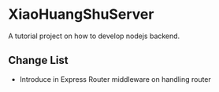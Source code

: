 # XiaoHuangShuServer
A tutorial project on how to develop nodejs backend. 

Change List
---
- Introduce in Express Router middleware on handling router